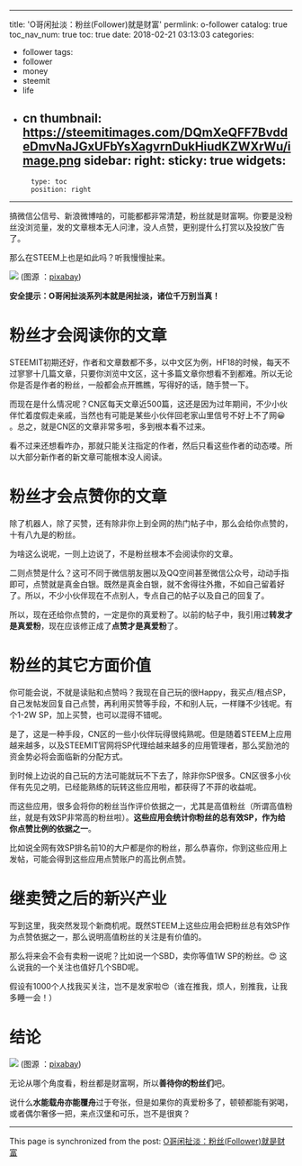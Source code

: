 
---
title: 'O哥闲扯淡：粉丝(Follower)就是财富'
permlink: o-follower
catalog: true
toc_nav_num: true
toc: true
date: 2018-02-21 03:13:03
categories:
- follower
tags:
- follower
- money
- steemit
- life
- cn
thumbnail: https://steemitimages.com/DQmXeQFF7BvddeDmvNaJGxUFbYsXagvrnDukHiudKZWXrWu/image.png
sidebar:
    right:
        sticky: true
widgets:
    -
        type: toc
        position: right
---


搞微信公信号、新浪微博啥的，可能都都非常清楚，粉丝就是财富啊。你要是没粉丝没浏览量，发的文章根本无人问津，没人点赞，更别提什么打赏以及投放广告了。

那么在STEEM上也是如此吗？听我慢慢扯来。

![](https://steemitimages.com/DQmXeQFF7BvddeDmvNaJGxUFbYsXagvrnDukHiudKZWXrWu/image.png)
(图源 ：[pixabay](https://pixabay.com))

**安全提示：O哥闲扯淡系列本就是闲扯淡，诸位千万别当真！**

# 粉丝才会阅读你的文章

STEEMIT初期还好，作者和文章数都不多，以中文区为例，HF18的时候，每天不过寥寥十几篇文章，只要你浏览中文区，这十多篇文章你想看不到都难。所以无论你是否是作者的粉丝，一般都会点开瞧瞧，写得好的话，随手赞一下。

而现在是什么情况呢？CN区每天文章近500篇，这还是因为过年期间，不少小伙伴忙着度假走亲戚，当然也有可能是某些小伙伴回老家山里信号不好上不了网😀 。总之，就是CN区的文章非常多啦，多到根本看不过来。

看不过来还想看咋办，那就只能关注指定的作者，然后只看这些作者的动态喽。所以大部分新作者的新文章可能根本没人阅读。

# 粉丝才会点赞你的文章

除了机器人，除了买赞，还有除非你上到全网的热门帖子中，那么会给你点赞的，十有八九是的粉丝。

为啥这么说呢，一则上边说了，不是粉丝根本不会阅读你的文章。

二则点赞是什么？这可不同于微信朋友圈以及QQ空间甚至微信公众号，动动手指即可，点赞就是真金白银。既然是真金白银，就不舍得往外撒，不如自己留着好了。所以，不少小伙伴现在不点别人，专点自己的帖子以及自己的回复了。

所以，现在还给你点赞的，一定是你的真爱粉了。以前的帖子中，我引用过**转发才是真爱粉**，现在应该修正成了**点赞才是真爱粉**了。

# 粉丝的其它方面价值

你可能会说，不就是读贴和点赞吗？我现在自己玩的很Happy，我买点/租点SP，自己发帖发回复自己点赞，再利用买赞等手段，不和别人玩，一样赚不少钱呢。有个1-2W SP，加上买赞，也可以混得不错呢。

是了，这是一种手段，CN区的一些小伙伴玩得很纯熟呢。但是随着STEEM上应用越来越多，以及STEEMIT官网将SP代理给越来越多的应用管理者，那么奖励池的资金势必将会面临新的分配方式。

到时候上边说的自己玩的方法可能就玩不下去了，除非你SP很多。CN区很多小伙伴有先见之明，已经能熟练的玩转这些应用啦，都获得了不菲的收益呢。

而这些应用，很多会将你的粉丝当作评价依据之一，尤其是高值粉丝（所谓高值粉丝，就是有效SP非常高的粉丝啦）。**这些应用会统计你粉丝的总有效SP，作为给你点赞比例的依据之一**。

比如说全网有效SP排名前10的大户都是你的粉丝，那么恭喜你，你到这些应用上发帖，可能会得到这些应用点赞账户的高比例点赞。

# 继卖赞之后的新兴产业

写到这里，我突然发现个新商机呢。既然STEEM上这些应用会把粉丝总有效SP作为点赞依据之一，那么说明高值粉丝的关注是有价值的。

那么将来会不会有卖粉一说呢？比如说一个SBD，卖你等值1W SP的粉丝。😍 这么说我的一个关注也值好几个SBD呢。

假设有1000个人找我买关注，岂不是发家啦😍（谁在推我，烦人，别推我，让我多睡一会！）


# 结论

![](https://steemitimages.com/DQmPxCupgYyKM7KunndvfQZrBnKVZSEWAY2EABxk4sZbdbh/image.png)
(图源 ：[pixabay](https://pixabay.com))

无论从哪个角度看，粉丝都是财富啊，所以**善待你的粉丝们**吧。

说什么**水能载舟亦能覆舟**过于夸张，但是如果你的真爱粉多了，顿顿都能有粥喝，或者偶尔奢侈一把，来点汉堡和可乐，岂不是很爽？

- - -

This page is synchronized from the post: [O哥闲扯淡：粉丝(Follower)就是财富](https://steemit.com/@oflyhigh/o-follower)
